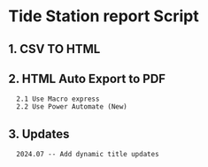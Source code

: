 # Tide Station report Script
## 1. CSV TO HTML
## 2. HTML Auto Export to PDF
      2.1 Use Macro express
      2.2 Use Power Automate (New)
## 3. Updates
      2024.07 -- Add dynamic title updates
